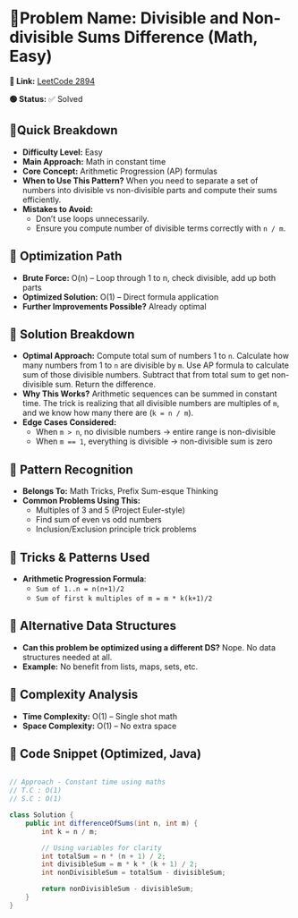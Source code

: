 # 🔹Problem Name: Divisible and Non-divisible Sums Difference (Math, Easy)

**🔗 Link:** [LeetCode 2894](https://leetcode.com/problems/divisible-and-non-divisible-sums-difference/description/?envType=daily-question&envId=2025-05-27)

**🟢 Status:** ✅ Solved

## 🔹Quick Breakdown

* **Difficulty Level:** Easy
* **Main Approach:** Math in constant time
* **Core Concept:** Arithmetic Progression (AP) formulas
* **When to Use This Pattern?**
  When you need to separate a set of numbers into divisible vs non-divisible parts and compute their sums efficiently.
* **Mistakes to Avoid:**
  * Don’t use loops unnecessarily.
  * Ensure you compute number of divisible terms correctly with `n / m`.

## 🔹 Optimization Path

* **Brute Force:** O(n) – Loop through 1 to n, check divisible, add up both parts
* **Optimized Solution:** O(1) – Direct formula application
* **Further Improvements Possible?** Already optimal

## 🔹 Solution Breakdown

* **Optimal Approach:**
  Compute total sum of numbers 1 to `n`.
  Calculate how many numbers from 1 to `n` are divisible by `m`.
  Use AP formula to calculate sum of those divisible numbers.
  Subtract that from total sum to get non-divisible sum.
  Return the difference.
* **Why This Works?**
  Arithmetic sequences can be summed in constant time.
  The trick is realizing that all divisible numbers are multiples of `m`, and we know how many there are (`k = n / m`).
* **Edge Cases Considered:**
  * When `m > n`, no divisible numbers → entire range is non-divisible
  * When `m == 1`, everything is divisible → non-divisible sum is zero

## 🔹 Pattern Recognition

* **Belongs To:** Math Tricks, Prefix Sum-esque Thinking
* **Common Problems Using This:**
  * Multiples of 3 and 5 (Project Euler-style)
  * Find sum of even vs odd numbers
  * Inclusion/Exclusion principle trick problems

## 🔹 Tricks & Patterns Used

* **Arithmetic Progression Formula**:
  * `Sum of 1..n = n(n+1)/2`
  * `Sum of first k multiples of m = m * k(k+1)/2`

## 🔹 Alternative Data Structures

* **Can this problem be optimized using a different DS?**
  Nope. No data structures needed at all.
* **Example:** No benefit from lists, maps, sets, etc.

## 🔹 Complexity Analysis

* **Time Complexity:** O(1) – Single shot math
* **Space Complexity:** O(1) – No extra space

## 🔹 Code Snippet (Optimized, Java)

```java

// Approach - Constant time using maths
// T.C : O(1)
// S.C : O(1)

class Solution {
    public int differenceOfSums(int n, int m) {
        int k = n / m;

        // Using variables for clarity
        int totalSum = n * (n + 1) / 2;
        int divisibleSum = m * k * (k + 1) / 2;
        int nonDivisibleSum = totalSum - divisibleSum;

        return nonDivisibleSum - divisibleSum;
    }
}

```
